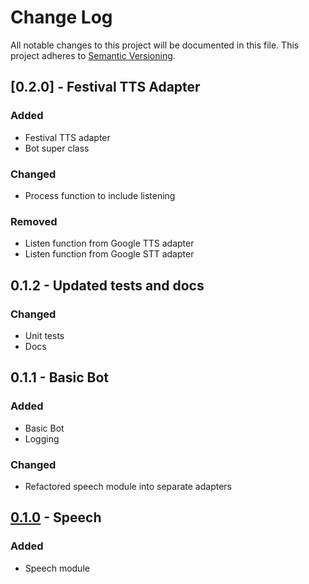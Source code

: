# Change Log
All notable changes to this project will be documented in this file.
This project adheres to [Semantic Versioning](http://semver.org/).

## [0.2.0] - Festival TTS Adapter
### Added
- Festival TTS adapter
- Bot super class

### Changed
- Process function to include listening

### Removed
- Listen function from Google TTS adapter
- Listen function from Google STT adapter

## 0.1.2 - Updated tests and docs
### Changed
- Unit tests
- Docs

## 0.1.1 - Basic Bot
### Added
- Basic Bot
- Logging

### Changed
- Refactored speech module into separate adapters

## [0.1.0] - Speech
### Added
- Speech module

[0.1.0]: https://bitbucket.org/bkvaluemeal/myai/issues/1/speech
